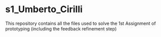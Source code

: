 # s1_Umberto_Cirilli
This repository contains all the files used to solve the 1st Assignment of prototyping (including the feedback refinement step)
